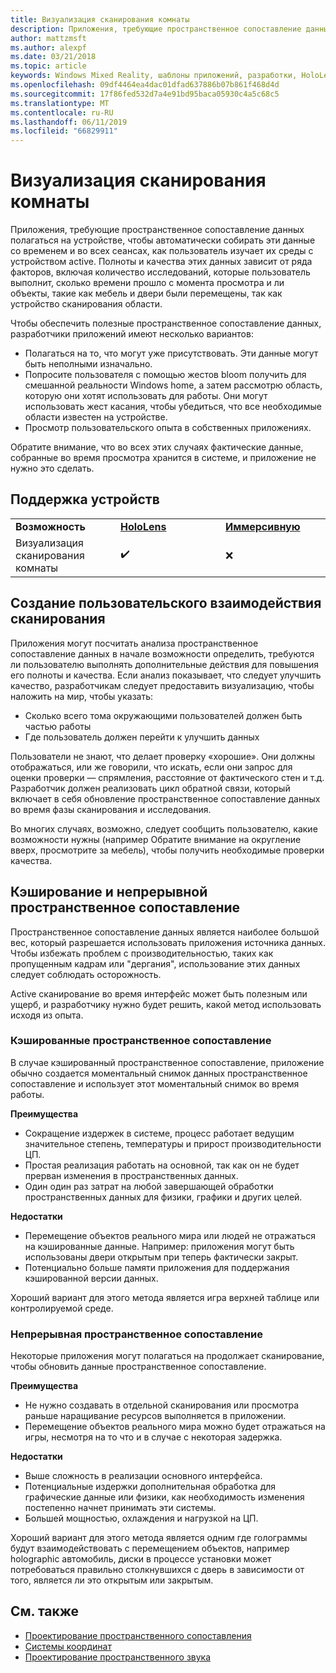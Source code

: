 ```yaml
---
title: Визуализация сканирования комнаты
description: Приложения, требующие пространственное сопоставление данных полагаться на устройстве, чтобы автоматически собирать эти данные со временем и во всех сеансах, как пользователь изучает их среды с устройством active.
author: mattzmsft
ms.author: alexpf
ms.date: 03/21/2018
ms.topic: article
keywords: Windows Mixed Reality, шаблоны приложений, разработки, HoloLens, сканирование комнаты, пространственных сопоставление, область реконструкции, mesh
ms.openlocfilehash: 09df4464ea4dac01dfad637886b07b861f468d4d
ms.sourcegitcommit: 17f86fed532d7a4e91bd95baca05930c4a5c68c5
ms.translationtype: MT
ms.contentlocale: ru-RU
ms.lasthandoff: 06/11/2019
ms.locfileid: "66829911"
---
```

# <a name="room-scan-visualization"></a>Визуализация сканирования комнаты

Приложения, требующие пространственное сопоставление данных полагаться на устройстве, чтобы автоматически собирать эти данные со временем и во всех сеансах, как пользователь изучает их среды с устройством active. Полноты и качества этих данных зависит от ряда факторов, включая количество исследований, которые пользователь выполнит, сколько времени прошло с момента просмотра и ли объекты, такие как мебель и двери были перемещены, так как устройство сканирования области.

Чтобы обеспечить полезные пространственное сопоставление данных, разработчики приложений имеют несколько вариантов:
* Полагаться на то, что могут уже присутствовать. Эти данные могут быть неполными изначально.
* Попросите пользователя с помощью жестов bloom получить для смешанной реальности Windows home, а затем рассмотрю область, которую они хотят использовать для работы. Они могут использовать жест касания, чтобы убедиться, что все необходимые области известен на устройстве.
* Просмотр пользовательского опыта в собственных приложениях.

Обратите внимание, что во всех этих случаях фактические данные, собранные во время просмотра хранится в системе, и приложение не нужно это сделать.

## <a name="device-support"></a>Поддержка устройств

<table>
    <colgroup>
    <col width="33%" />
    <col width="33%" />
    <col width="33%" />
    </colgroup>
    <tr>
        <td><strong>Возможность</strong></td>
        <td><a href="hololens-hardware-details.md"><strong>HoloLens</strong></a></td>
        <td><a href="immersive-headset-hardware-details.md"><strong>Иммерсивную</strong></a></td>
    </tr>
     <tr>
        <td>Визуализация сканирования комнаты</td>
        <td>✔️</td>
        <td>❌</td>
    </tr>
</table>



## <a name="building-a-custom-scanning-experience"></a>Создание пользовательского взаимодействия сканирования

Приложения могут посчитать анализа пространственное сопоставление данных в начале возможности определить, требуются ли пользователю выполнять дополнительные действия для повышения его полноты и качества. Если анализ показывает, что следует улучшить качество, разработчикам следует предоставить визуализацию, чтобы наложить на мир, чтобы указать:
* Сколько всего тома окружающими пользователей должен быть частью работы
* Где пользователь должен перейти к улучшить данных

Пользователи не знают, что делает проверку «хорошие». Они должны отображаться, или же говорили, что искать, если они запрос для оценки проверки — спрямления, расстояние от фактического стен и т.д. Разработчик должен реализовать цикл обратной связи, который включает в себя обновление пространственное сопоставление данных во время фазы сканирования и исследования.

Во многих случаях, возможно, следует сообщить пользователю, какие возможности нужны (например Обратите внимание на округление вверх, просмотрите за мебель), чтобы получить необходимые проверки качества.

## <a name="cached-versus-continuous-spatial-mapping"></a>Кэширование и непрерывной пространственное сопоставление

Пространственное сопоставление данных является наиболее большой вес, который разрешается использовать приложения источника данных. Чтобы избежать проблем с производительностью, таких как пропущенным кадрам или "дергания", использование этих данных следует соблюдать осторожность.

Active сканирование во время интерфейс может быть полезным или ущерб, и разработчику нужно будет решить, какой метод использовать исходя из опыта.

### <a name="cached-spatial-mapping"></a>Кэшированные пространственное сопоставление

В случае кэшированный пространственное сопоставление, приложение обычно создается моментальный снимок данных пространственное сопоставление и использует этот моментальный снимок во время работы.

**Преимущества**
* Сокращение издержек в системе, процесс работает ведущим значительное степень, температуры и прирост производительности ЦП.
* Простая реализация работать на основной, так как он не будет прерван изменения в пространственных данных.
* Один один раз затрат на любой завершающей обработки пространственных данных для физики, графики и других целей.

**Недостатки**
* Перемещение объектов реального мира или людей не отражаться на кэшированные данные. Например: приложения могут быть использованы двери открытым при теперь фактически закрыт.
* Потенциально больше памяти приложения для поддержания кэшированной версии данных.

Хороший вариант для этого метода является игра верхней таблице или контролируемой среде.

### <a name="continuous-spatial-mapping"></a>Непрерывная пространственное сопоставление

Некоторые приложения могут полагаться на продолжает сканирование, чтобы обновить данные пространственное сопоставление.

**Преимущества**
* Не нужно создавать в отдельной сканирования или просмотра раньше наращивание ресурсов выполняется в приложении.
* Перемещение объектов реального мира можно будет отражаться на игры, несмотря на то что и в случае с некоторая задержка.

**Недостатки**
* Выше сложность в реализации основного интерфейса.
* Потенциальные издержки дополнительная обработка для графические данные или физики, как необходимость изменения постепенно начнет принимать эти системы.
* Большей мощностью, охлаждения и нагрузкой на ЦП.

Хороший вариант для этого метода является одним где голограммы будут взаимодействовать с перемещением объектов, например holographic автомобиль, диски в процессе установки может потребоваться правильно столкнувшихся с дверь в зависимости от того, является ли это открытым или закрытым.

## <a name="see-also"></a>См. также
* [Проектирование пространственного сопоставления](spatial-mapping-design.md)
* [Системы координат](coordinate-systems.md)
* [Проектирование пространственного звука](spatial-sound-design.md)
